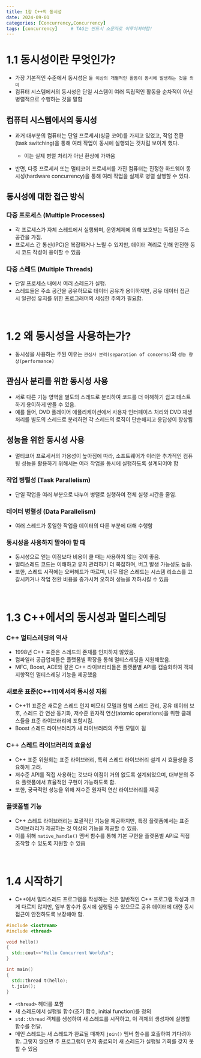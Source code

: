 ```yaml
---
title: 1장 C++의 동시성
date: 2024-09-01
categories: [Concurrency,Concurrency]
tags: [concurrency]		# TAG는 반드시 소문자로 이루어져야함!
---
```


# **1.1 동시성이란 무엇인가?**

* 가장 기본적인 수준에서 동시성은 `둘 이상의 개별적인 활동이 동시에 발생하는 것을 의미`
* 컴퓨터 시스템에서의 동시성은 단일 시스템이 여러 독립적인 활동을 순차적이 아닌 병렬적으로 수행하는 것을 말함

## **컴퓨터 시스템에서의 동시성**

* 과거 대부분의 컴퓨터는 단일 프로세서(싱글 코어)를 가지고 있었고, 작업 전환(task switching)을 통해 여러 작업이 동시에 실행되는 것처럼 보이게 했다.

  * 이는 실제 병렬 처리가 아닌 환상에 가까움

*  반면, 다중 프로세서 또는 멀티코어 프로세서를 가진 컴퓨터는 진정한 하드웨어 동시성(hardware concurrency)을 통해 여러 작업을 실제로 병렬 실행할 수 있다.


## **동시성에 대한 접근 방식**

### **다중 프로세스 (Multiple Processes)**

* 각 프로세스가 자체 스레드에서 실행되며, 운영체제에 의해 보호받는 독립된 주소 공간을 가짐.
* 프로세스 간 통신(IPC)은 복잡하거나 느릴 수 있지만, 데이터 격리로 인해 안전한 동시 코드 작성이 용이할 수 있음

### **다중 스레드 (Multiple Threads)**
* 단일 프로세스 내에서 여러 스레드가 실행.
* 스레드들은 주소 공간을 공유하므로 데이터 공유가 용이하지만, 공유 데이터 접근 시 일관성 유지를 위한 프로그래머의 세심한 주의가 필요함.

<br>

# **1.2 왜 동시성을 사용하는가?**

* 동시성을 사용하는 주된 이유는 `관심사 분리(separation of concerns)`와 `성능 향상(performance)`

## **관심사 분리를 위한 동시성 사용**

* 서로 다른 기능 영역을 별도의 스레드로 분리하여 코드를 더 이해하기 쉽고 테스트하기 용이하게 만들 수 있음.
*  예를 들어, DVD 플레이어 애플리케이션에서 사용자 인터페이스 처리와 DVD 재생 처리를 별도의 스레드로 분리하면 각 스레드의 로직이 단순해지고 응답성이 향상됨

## **성능을 위한 동시성 사용**

* 멀티코어 프로세서의 가용성이 높아짐에 따라, 소프트웨어가 이러한 추가적인 컴퓨팅 성능을 활용하기 위해서는 여러 작업을 동시에 실행하도록 설계되어야 함

### **작업 병렬성 (Task Parallelism)**

* 단일 작업을 여러 부분으로 나누어 병렬로 실행하여 전체 실행 시간을 줄임.

### **데이터 병렬성 (Data Parallelism)**

* 여러 스레드가 동일한 작업을 데이터의 다른 부분에 대해 수행함

### **동시성을 사용하지 말아야 할 때**

* 동시성으로 얻는 이점보다 비용이 클 때는 사용하지 않는 것이 좋음.  
* 멀티스레드 코드는 이해하고 유지 관리하기 더 복잡하며, 버그 발생 가능성도 높음.
* 또한, 스레드 시작에는 오버헤드가 따르며, 너무 많은 스레드는 시스템 리소스를 고갈시키거나 작업 전환 비용을 증가시켜 오히려 성능을 저하시킬 수 있음

<Br>

# **1.3 C++에서의 동시성과 멀티스레딩** 

### **C++ 멀티스레딩의 역사**

* 1998년 C++ 표준은 스레드의 존재를 인지하지 않았음.
* 컴파일러 공급업체들은 플랫폼별 확장을 통해 멀티스레딩을 지원해왔음.
* MFC, Boost, ACE와 같은 C++ 라이브러리들은 플랫폼별 API를 캡슐화하여 객체 지향적인 멀티스레딩 기능을 제공했음

### **새로운 표준(C++11)에서의 동시성 지원**

* C++11 표준은 새로운 스레드 인지 메모리 모델과 함께 스레드 관리, 공유 데이터 보호, 스레드 간 연산 동기화, 저수준 원자적 연산(atomic operations)을 위한 클래스들을 표준 라이브러리에 포함시킴.
* Boost 스레드 라이브러리가 새 라이브러리의 주된 모델이 됨

### **C++ 스레드 라이브러리의 효율성**

*  C++ 표준 위원회는 표준 라이브러리, 특히 스레드 라이브러리 설계 시 효율성을 중요하게 고려.
*  저수준 API를 직접 사용하는 것보다 이점이 거의 없도록 설계되었으며, 대부분의 주요 플랫폼에서 효율적인 구현이 가능하도록 함.
*  또한, 궁극적인 성능을 위해 저수준 원자적 연산 라이브러리를 제공

### **플랫폼별 기능**

* C++ 스레드 라이브러리는 포괄적인 기능을 제공하지만, 특정 플랫폼에서는 표준 라이브러리가 제공하는 것 이상의 기능을 제공할 수 있음.
* 이를 위해 `native_handle()` 멤버 함수를 통해 기본 구현을 플랫폼별 API로 직접 조작할 수 있도록 지원할 수 있음

<br>

# **1.4 시작하기**

* C++에서 멀티스레드 프로그램을 작성하는 것은 일반적인 C++ 프로그램 작성과 크게 다르지 않지만, 일부 함수가 동시에 실행될 수 있으므로 공유 데이터에 대한 동시 접근이 안전하도록 보장해야 함.

```c++
#include <iostream>
#include <thread>           

void hello()                       
{
  std::cout<<"Hello Concurrent World\n";
}

int main()
{
  std::thread t(hello);   
  t.join();                      
}
```

* `<thread>` 헤더를 포함
* 새 스레드에서 실행될 함수(초기 함수, initial function)를 정의 
* `std::thread` 객체를 생성하여 새 스레드를 시작하고, 이 객체의 생성자에 실행할 함수를 전달. 
* 메인 스레드는 새 스레드가 완료될 때까지 `join()` 멤버 함수를 호출하여 기다려야 함. 그렇지 않으면 주 프로그램이 먼저 종료되어 새 스레드가 실행될 기회를 갖지 못할 수 있음

